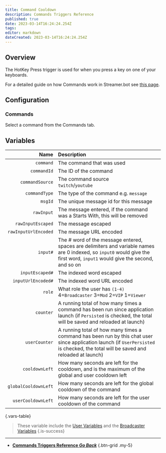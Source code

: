 ```yaml
---
title: Command Cooldown
description: Commands Triggers Reference
published: true
date: 2023-03-14T16:24:24.254Z
tags: 
editor: markdown
dateCreated: 2023-03-14T16:24:24.254Z
---
```


## Overview
The HotKey Press trigger is used for when you press a key on one of your keyboards.

For a detailed guide on how Commands work in Streamer.bot see [this page](/Commands).

## Configuration
### Commands
Select a command from the Commands tab.

## Variables
Name | Description
----:|:------------
`command` | The command that was used
`commandId` | The ID of the command
`commandSource` | The command source <br> `twitch`/`youtube`
`commandType` | The type of the command e.g. `message`
`msgId` | The unique message id for this message
`rawInput` | The message entered, if the command was a Starts With, this will be removed 
`rawInputEscaped` | The message escaped
`rawInputUrlEncoded` | The message URL encoded
`input#` | The # word of the message entered, spaces are delimiters and variable names are 0 indexed, so `input0` would give the first word, `input1` would give the second, and so on
`inputEscaped#` | The indexed word escaped
`inputUrlEncoded#` | The indexed word URL encoded
`role` | What role the user has `(1-4)` <br> 4=`Broadcaster` 3=`Mod` 2=`VIP` 1=`Viewer`
`counter` | A running total of how many times a command has been run since application launch (if `Persisted` is checked, the total will be saved and reloaded at launch)
`userCounter` | A running total of how many times a command has been run by this chat user since application launch (if `UserPersisted` is checked, the total will be saved and reloaded at launch)
`cooldownLeft` | How many seconds are left for the cooldown, and is the maximum of the global and user cooldown left
`globalCooldownLeft` | How many seconds are left for the global cooldown of the command
`userCooldownLeft` | How many seconds are left for the user cooldown of the command
{.vars-table}

> These variable include the [User Variables](/en/Variables/User-Variables) and the [Broadcaster Variables](/en/Variables/Broadcaster)
{.is-success}

---

- [<i class="mdi mdi-chevron-left"></i>**Commands Triggers Reference *Go Back***](/Triggers/Core/Commands)
{.btn-grid .my-5}